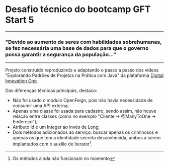 # Desafio técnico do bootcamp GFT Start 5
---
### "Devido ao aumento de seres com habilidades sobrehumanas, se fez necessária uma base de dados para que o governo possa garantir a segurança da população..."
---

Projeto construído reproduzindo e adaptando o passo a passo dos vídeos "Explorando Padrões de Projetos na Prática com Java" da plataforma [Digital Innovation One](https://www.dio.me).

Das diferenças técnicas principais, destaco:
* Não foi usado o módulo OpenFeign, pois não havia necessidade de consumir uma API externa;
* Apenas uma classe foi usada para cadastro, sendo assim, não houve relação entre classes (como no exemplo "Cliente -> @ManyToOne -> Endereço");
* Atributo id é um Integer ao invés de Long;
* Dois métodos adicionados ao serviço: buscar apenas os criminosos e apenas os que tem a identidade secreta desconhecida, ambos a serem implantados com o auxílio de Iterator[^1].

[^1]: Os métodos ainda não funcionam no momento
